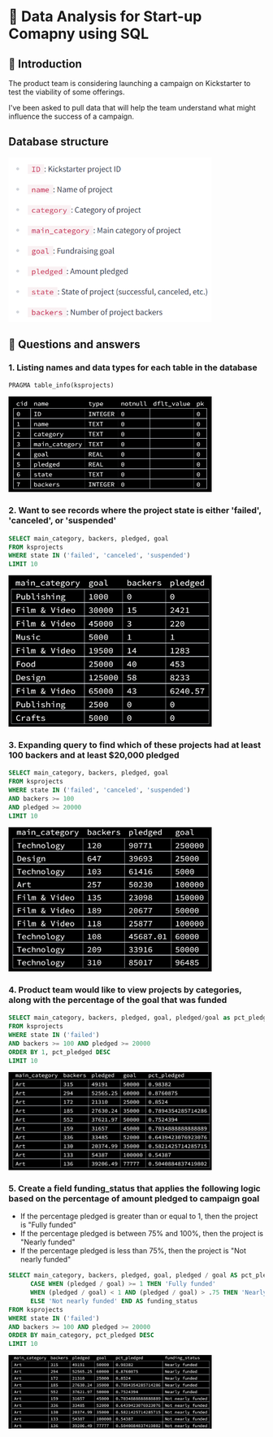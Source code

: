 # 🏢 Data Analysis for Start-up Comapny using SQL

## 📌 Introduction
The product team is considering launching a campaign on Kickstarter to test the viability of some offerings. 

I've been asked to pull data that will help the team understand what might influence the success of a campaign.

## Database structure
<img width="400" alt="image" src="https://github.com/andyalwaysok/Kickstarter-Campaign/blob/947005f2202e0b1b9a1e7fcfae3e127ce8b92872/Kickstarter%201.png">

## 🔑 Questions and answers

### 1. Listing names and data types for each table in the database
````sql
PRAGMA table_info(ksprojects)
````
<img width="400" alt="image" src="https://github.com/andyalwaysok/Kickstarter-Campaign/blob/e1fc966796c6990a3f45486f1e7421fcaf541e1b/sql1.png">

### 2. Want to see records where the project state is either 'failed', 'canceled', or 'suspended'
````sql
SELECT main_category, backers, pledged, goal
FROM ksprojects
WHERE state IN ('failed', 'canceled', 'suspended')
LIMIT 10
````
<img width="400" alt="image" src=https://github.com/andyalwaysok/Kickstarter-Campaign/blob/e1fc966796c6990a3f45486f1e7421fcaf541e1b/sql2.png>

### 3. Expanding query to find which of these projects had at least 100 backers and at least $20,000 pledged
````sql
SELECT main_category, backers, pledged, goal
FROM ksprojects
WHERE state IN ('failed', 'canceled', 'suspended') 
AND backers >= 100 
AND pledged >= 20000
LIMIT 10
````
<img width="400" alt="image" src=https://github.com/andyalwaysok/Kickstarter-Campaign/blob/e1fc966796c6990a3f45486f1e7421fcaf541e1b/sql3.png>


### 4. Product team would like to view projects by categories, along with the percentage of the goal that was funded
````sql
SELECT main_category, backers, pledged, goal, pledged/goal as pct_pledged
FROM ksprojects
WHERE state IN ('failed')
AND backers >= 100 AND pledged >= 20000
ORDER BY 1, pct_pledged DESC
LIMIT 10
````
<img width="400" alt="image" src=https://github.com/andyalwaysok/Kickstarter-Campaign/blob/e1fc966796c6990a3f45486f1e7421fcaf541e1b/sql4.png>

### 5. Create a field funding_status that applies the following logic based on the percentage of amount pledged to campaign goal
- If the percentage pledged is greater than or equal to 1, then the project is "Fully funded"
- If the percentage pledged is between 75% and 100%, then the project is "Nearly funded"
- If the percentage pledged is less than 75%, then the project is "Not nearly funded"

````sql
SELECT main_category, backers, pledged, goal, pledged / goal AS pct_pledged,
      CASE WHEN (pledged / goal) >= 1 THEN 'Fully funded'
      WHEN (pledged / goal) < 1 AND (pledged / goal) > .75 THEN 'Nearly funded'
      ELSE 'Not nearly funded' END AS funding_status
FROM ksprojects
WHERE state IN ('failed')
AND backers >= 100 AND pledged >= 20000
ORDER BY main_category, pct_pledged DESC
LIMIT 10
````
<img width="400" alt="image" src=https://github.com/andyalwaysok/Kickstarter-Campaign/blob/e1fc966796c6990a3f45486f1e7421fcaf541e1b/sql5.png>

